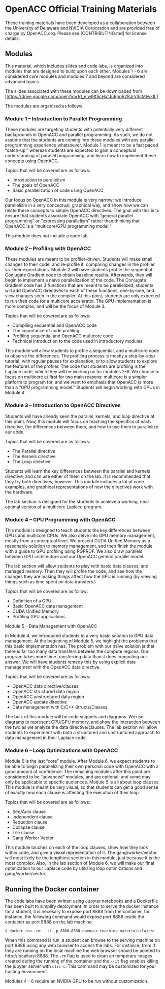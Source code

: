 # OpenACC Official Training Materials
These training materials have been developed as a collaboration between the
University of Delaware and NVIDIA Corporation and are provided free of charge
by OpenACC.org. Please see [CONTRIBUTING.md] for license details.

## Modules

This material, which includes slides and code labs, is organized into modules
that are designed to build upon each other. Modules 1 - 6 are considered _core_
modules and modules 7 and beyond are considered advanced topics. 

The slides associated with these modules can be downloaded from
[https://drive.google.com/open?id=1d_eIwIRfScHxfJu6pnR28JrV3cMIwkIL]

The modules are organized as follows.

### Module 1 – Introduction to Parallel Programming
These modules are targeting students with potentially very different
backgrounds in OpenACC and parallel programming. As such, we do not assume that
the students are coming into these modules with any parallel programming
experience whatsoever. Module 1 is meant to be a fast paced “catch-up,” whereas
students are expected to gain a conceptual understanding of parallel
programming, and learn how to implement these concepts using OpenACC.

Topics that will be covered are as follows:
* Introduction to parallelism
* The goals of OpenACC
* Basic parallelization of code using OpenACC

Our focus on OpenACC in this module is very narrow; we introduce parallelism in
a very conceptual, graphical way, and show how we can relate these concepts to
simple OpenACC directives. The goal with this is to ensure that students
associate OpenACC with “general parallel programming” or “expressing
parallelism” rather than thinking that OpenACC is a “multicore/GPU programming
model.”

This module does not include a code lab.

### Module 2 – Profiling with OpenACC

These modules are meant to be profiler-driven. Students will make small
changes to their code, and re-profile it, comparing changes in the profiler vs.
their expectations. Module 2 will have students profile the sequential
Conjugate Gradient code to obtain baseline results. Afterwards, they will begin
to implement a naïve parallelization of the code. The Conjugate Gradient code
has 3 functions that are meant to be parallelized; students will add OpenACC
directives to each of these functions, one-by-one, and view changes seen in the
compiler. At this point, students are only expected to run their code for a
multicore accelerator. The GPU implementation is more complex, and will be the
focus of Module 3.

Topics that will be covered are as follows:
* Compiling sequential and OpenACC code
* The importance of code profiling
* Profiling sequential and OpenACC multicore code
* Technical introduction to the code used in introductory modules

This module will allow students to profile a sequential, and a multicore code
to observe the differences. The profiling process is mostly a step-by-step
tutorial, with regular pauses for explanation, or to allow students to explore
the features of the profiler. The code that students are profiling is the
Laplace code, which they will be working on for modules 2-6. We choose to focus
on multicore at first for two main reasons: multicore is a simpler platform to
program for, and we want to emphasis that OpenACC is more than a “GPU
programming model.” Students will begin working with GPUs in Module 4.

### Module 3 – Introduction to OpenACC Directives

Students will have already seen the parallel, kernels, and loop directive at
this point. Now, this module will focus on teaching the specifics of each
directive, the differences between them, and how to use them to parallelize our
code.

Topics that will be covered are as follows:
* The Parallel directive
* The Kernels directive
* The Loop directive

Students will learn the key differences between the parallel and kernels
directive, and can use either of them on the lab. It is recommended that they
try both directives, however. This module includes a lot of code examples, and
graphical representations of how the directives work with the hardware.
  
The lab section is designed for the students to achieve a working, near
optimal version of a multicore Laplace program.

### Module 4 – GPU Programming with OpenACC
  
This module is designed to teach students the key differences between GPUs
and multicore CPUs. We also delve into GPU memory management, mostly from a
conceptual level. We present CUDA Unified Memory as a reasonable solution to
memory management, and then finish the module with a guide to GPU profiling
using PGPROF. We also draw parallels between GPU architecture and our OpenACC
general parallel model.
  
The lab section will allow students to play with basic data clauses, and
managed memory. Then they will profile the code, and see how the changes they
are making things affect how the GPU is running (by viewing things such as time
spent on data transfers.)

Topics that will be covered are as follow:
* Definition of a GPU
* Basic OpenACC data management
* CUDA Unified Memory
* Profiling GPU applications

Module 5 – Data Management with OpenACC

In Module 4, we introduced students to a very basic solution to GPU data
management. At the beginning of Module 5, we highlight the problems that this
basic implementation has. The problem with our naïve solution is that there is
far too many data transfers between the compute regions. Our program takes more
time transferring data than it does computing our answer. We will have students
remedy this by using explicit data management with the OpenACC data directive.

Topics that will be covered are as follows:
* OpenACC data directive/clauses
* OpenACC structured data region
* OpenACC unstructured data region
* OpenACC update directive
* Data management with C/C++ Structs/Classes

The bulk of this module will be code snippets and diagrams. We use diagrams to
represent CPU/GPU memory, and show the interaction between the two as we
analyze the data directive/clauses. The lab section will allow students to
experiment with both a structured and unstructured approach to data management
in their Laplace code.

### Module 6 – Loop Optimizations with OpenACC
  
Module 6 is the last “core” module. After Module 6, we expect students to be
able to begin parallelizing their own personal code with OpenACC with a good
amount of confidence. The remaining modules after this point are considered to
be “advanced” modules, and are optional, and some may only be applicable to
specific audiences. Module 6 is all about loop clauses. This module is meant be
very visual, so that students can get a good sense of exactly how each clause
is affecting the execution of their loop.

Topics that will be covered are as follows:
* Seq/Auto clause
* Independent clause
* Reduction clause
* Collapse clause
* Tile clause
* Gang Worker Vector

This module touches on each of the loop clauses, show how they look within
code, and give a visual representation of it. The gang/worker/vector will most
likely be the lengthiest section in this module, just because it is the most
complex.  Also, in the lab section of Module 6, we will make our final
optimization to our Laplace code by utilizing loop optimizations and
gang/worker/vector. 

## Running the Docker container

The code labs have been written using Jupyter notebooks and a Dockerfile has
been built to simplify deployment. In order to serve the docker instance for a
student, it is necesary to expose port 8888 from the container, for instance,
the following command would expose port 8888 inside the container as port 8888
on the lab machine:

    $ docker run -rm --it -p 8888:8888 openacc-teaching-materials:latest

When this command is run, a student can browse to the serving machine on port
8888 using any web browser to access the labs. For instance, from if they are
running on the local machine the web browser should be pointed to
http://localhost:8888. The `-rm` flag is used to clean an temporary images
created during the running of the container and the `--it` flag enables killing
the jupyter server with `ctrl-c`. This command may be customized for your
hosting environment.

Modules 4 - 6 require an NVIDIA GPU to be run without customization.
